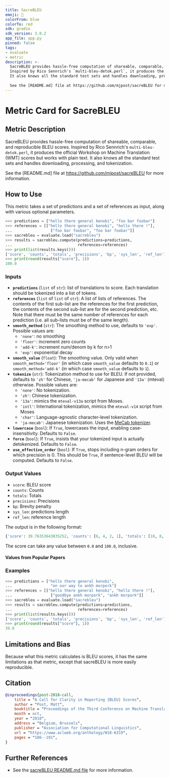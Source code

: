 ```yaml
---
title: SacreBLEU
emoji: 🤗 
colorFrom: blue
colorTo: red
sdk: gradio
sdk_version: 3.0.2
app_file: app.py
pinned: false
tags:
- evaluate
- metric
description: >-
  SacreBLEU provides hassle-free computation of shareable, comparable, and reproducible BLEU scores.
  Inspired by Rico Sennrich's `multi-bleu-detok.perl`, it produces the official WMT scores but works with plain text.
  It also knows all the standard test sets and handles downloading, processing, and tokenization for you.
  
  See the [README.md] file at https://github.com/mjpost/sacreBLEU for more information.
---
```


# Metric Card for SacreBLEU


## Metric Description
SacreBLEU provides hassle-free computation of shareable, comparable, and reproducible BLEU scores. Inspired by Rico Sennrich's `multi-bleu-detok.perl`, it produces the official Workshop on Machine Translation (WMT) scores but works with plain text. It also knows all the standard test sets and handles downloading, processing, and tokenization.

See the [README.md] file at https://github.com/mjpost/sacreBLEU for more information.

## How to Use
This metric takes a set of predictions and a set of references as input, along with various optional parameters.


```python
>>> predictions = ["hello there general kenobi", "foo bar foobar"]
>>> references = [["hello there general kenobi", "hello there !"],
...                 ["foo bar foobar", "foo bar foobar"]]
>>> sacrebleu = evaluate.load("sacrebleu")
>>> results = sacrebleu.compute(predictions=predictions, 
...                             references=references)
>>> print(list(results.keys()))
['score', 'counts', 'totals', 'precisions', 'bp', 'sys_len', 'ref_len']
>>> print(round(results["score"], 1))
100.0
```

### Inputs
- **`predictions`** (`list` of `str`): list of translations to score. Each translation should be tokenized into a list of tokens.
- **`references`** (`list` of `list` of `str`): A list of lists of references. The contents of the first sub-list are the references for the first prediction, the contents of the second sub-list are for the second prediction, etc. Note that there must be the same number of references for each prediction (i.e. all sub-lists must be of the same length).
- **`smooth_method`** (`str`): The smoothing method to use, defaults to `'exp'`. Possible values are:
    - `'none'`: no smoothing
    - `'floor'`: increment zero counts
    - `'add-k'`: increment num/denom by k for n>1
    - `'exp'`: exponential decay
- **`smooth_value`** (`float`): The smoothing value. Only valid when `smooth_method='floor'` (in which case `smooth_value` defaults to `0.1`) or `smooth_method='add-k'` (in which case `smooth_value` defaults to `1`).
- **`tokenize`** (`str`): Tokenization method to use for BLEU. If not provided, defaults to `'zh'` for Chinese, `'ja-mecab'` for Japanese and `'13a'` (mteval) otherwise. Possible values are:
    - `'none'`: No tokenization.
    - `'zh'`: Chinese tokenization.
    - `'13a'`: mimics the `mteval-v13a` script from Moses.
    - `'intl'`: International tokenization, mimics the `mteval-v14` script from Moses
    - `'char'`: Language-agnostic character-level tokenization.
    - `'ja-mecab'`: Japanese tokenization. Uses the [MeCab tokenizer](https://pypi.org/project/mecab-python3).
- **`lowercase`** (`bool`): If `True`, lowercases the input, enabling case-insensitivity. Defaults to `False`.
- **`force`** (`bool`): If `True`, insists that your tokenized input is actually detokenized. Defaults to `False`.
- **`use_effective_order`** (`bool`): If `True`, stops including n-gram orders for which precision is 0. This should be `True`, if sentence-level BLEU will be computed. Defaults to `False`.

### Output Values
- `score`: BLEU score
- `counts`: Counts
- `totals`: Totals
- `precisions`: Precisions
- `bp`: Brevity penalty
- `sys_len`: predictions length
- `ref_len`: reference length

The output is in the following format:
```python
{'score': 39.76353643835252, 'counts': [6, 4, 2, 1], 'totals': [10, 8, 6, 4], 'precisions': [60.0, 50.0, 33.333333333333336, 25.0], 'bp': 1.0, 'sys_len': 10, 'ref_len': 7}
```
The score can take any value between `0.0` and `100.0`, inclusive.

#### Values from Popular Papers


### Examples

```python
>>> predictions = ["hello there general kenobi", 
...                 "on our way to ankh morpork"]
>>> references = [["hello there general kenobi", "hello there !"],
...                 ["goodbye ankh morpork", "ankh morpork"]]
>>> sacrebleu = evaluate.load("sacrebleu")
>>> results = sacrebleu.compute(predictions=predictions, 
...                             references=references)
>>> print(list(results.keys()))
['score', 'counts', 'totals', 'precisions', 'bp', 'sys_len', 'ref_len']
>>> print(round(results["score"], 1))
39.8
```

## Limitations and Bias
Because what this metric calculates is BLEU scores, it has the same limitations as that metric, except that sacreBLEU is more easily reproducible.

## Citation
```bibtex
@inproceedings{post-2018-call,
    title = "A Call for Clarity in Reporting {BLEU} Scores",
    author = "Post, Matt",
    booktitle = "Proceedings of the Third Conference on Machine Translation: Research Papers",
    month = oct,
    year = "2018",
    address = "Belgium, Brussels",
    publisher = "Association for Computational Linguistics",
    url = "https://www.aclweb.org/anthology/W18-6319",
    pages = "186--191",
}
```

## Further References
- See the [sacreBLEU README.md file](https://github.com/mjpost/sacreBLEU) for more information.